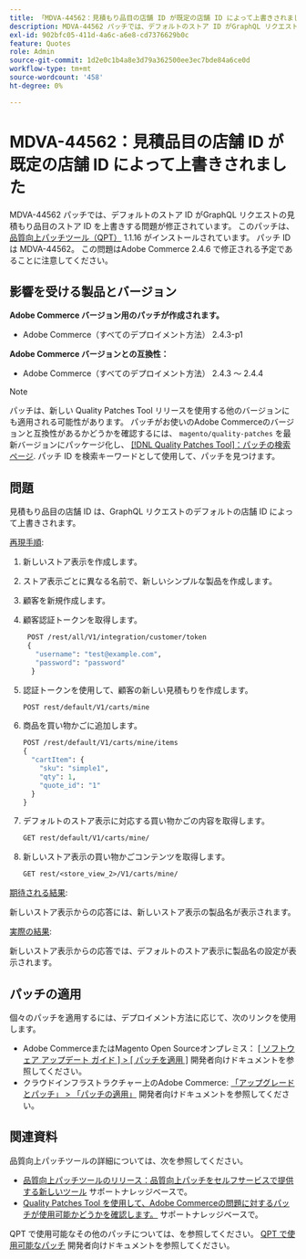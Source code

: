 ```yaml
---
title: 「MDVA-44562：見積もり品目の店舗 ID が既定の店舗 ID によって上書きされました」
description: MDVA-44562 パッチでは、デフォルトのストア ID がGraphQL リクエストの見積もり品目のストア ID を上書きする問題が修正されています。 このパッチは、[Quality Patches Tool （QPT） ] （/help/announcements/adobe-commerce-announcements/magento-quality-patches-released-new-tool-to-self-serve-quality-patches.md） 1.1.16 がインストールされている場合に利用できます。 パッチ ID は MDVA-44562。 この問題はAdobe Commerce 2.4.6 で修正される予定であることに注意してください。
exl-id: 902bfc05-411d-4a6c-a6e8-cd7376629b0c
feature: Quotes
role: Admin
source-git-commit: 1d2e0c1b4a8e3d79a362500ee3ec7bde84a6ce0d
workflow-type: tm+mt
source-wordcount: '458'
ht-degree: 0%

---
```


# MDVA-44562：見積品目の店舗 ID が既定の店舗 ID によって上書きされました

MDVA-44562 パッチでは、デフォルトのストア ID がGraphQL リクエストの見積もり品目のストア ID を上書きする問題が修正されています。 このパッチは、 [品質向上パッチツール（QPT）](/help/announcements/adobe-commerce-announcements/magento-quality-patches-released-new-tool-to-self-serve-quality-patches.md) 1.1.16 がインストールされています。 パッチ ID は MDVA-44562。 この問題はAdobe Commerce 2.4.6 で修正される予定であることに注意してください。

## 影響を受ける製品とバージョン

**Adobe Commerce バージョン用のパッチが作成されます。**

* Adobe Commerce（すべてのデプロイメント方法） 2.4.3-p1

**Adobe Commerce バージョンとの互換性：**

* Adobe Commerce（すべてのデプロイメント方法） 2.4.3 ～ 2.4.4

>[!NOTE]
>
>パッチは、新しい Quality Patches Tool リリースを使用する他のバージョンにも適用される可能性があります。 パッチがお使いのAdobe Commerceのバージョンと互換性があるかどうかを確認するには、 `magento/quality-patches` を最新バージョンにパッケージ化し、 [[!DNL Quality Patches Tool]：パッチの検索ページ](https://devdocs.magento.com/quality-patches/tool.html#patch-grid). パッチ ID を検索キーワードとして使用して、パッチを見つけます。

## 問題

見積もり品目の店舗 ID は、GraphQL リクエストのデフォルトの店舗 ID によって上書きされます。

<u>再現手順</u>:

1. 新しいストア表示を作成します。
1. ストア表示ごとに異なる名前で、新しいシンプルな製品を作成します。
1. 顧客を新規作成します。
1. 顧客認証トークンを取得します。

   ```GraphQL
    POST /rest/all/V1/integration/customer/token
    {
      "username": "test@example.com",
      "password": "password"
     }
   ```

1. 認証トークンを使用して、顧客の新しい見積もりを作成します。

   ```GraphQL
   POST rest/default/V1/carts/mine
   ```

1. 商品を買い物かごに追加します。

   ```GraphQL
   POST /rest/default/V1/carts/mine/items
   {
     "cartItem": {
       "sku": "simple1",
       "qty": 1,
       "quote_id": "1"
     }
   }
   ```

1. デフォルトのストア表示に対応する買い物かごの内容を取得します。

   ```GraphQL
   GET rest/default/V1/carts/mine/
   ```

1. 新しいストア表示の買い物かごコンテンツを取得します。

   ```GraphQL
   GET rest/<store_view_2>/V1/carts/mine/
   ```

<u>期待される結果</u>:

新しいストア表示からの応答には、新しいストア表示の製品名が表示されます。

<u>実際の結果</u>:

新しいストア表示からの応答では、デフォルトのストア表示に製品名の設定が表示されます。

## パッチの適用

個々のパッチを適用するには、デプロイメント方法に応じて、次のリンクを使用します。

* Adobe CommerceまたはMagento Open Sourceオンプレミス： [[ ソフトウェア アップデート ガイド ] > [ パッチを適用 ]](https://devdocs.magento.com/guides/v2.4/comp-mgr/patching/mqp.html) 開発者向けドキュメントを参照してください。
* クラウドインフラストラクチャー上のAdobe Commerce: [「アップグレードとパッチ」 > 「パッチの適用」](https://devdocs.magento.com/cloud/project/project-patch.html) 開発者向けドキュメントを参照してください。

## 関連資料

品質向上パッチツールの詳細については、次を参照してください。

* [品質向上パッチツールのリリース：品質向上パッチをセルフサービスで提供する新しいツール](/help/announcements/adobe-commerce-announcements/magento-quality-patches-released-new-tool-to-self-serve-quality-patches.md) サポートナレッジベースで。
* [Quality Patches Tool を使用して、Adobe Commerceの問題に対するパッチが使用可能かどうかを確認します。](/help/support-tools/patches-available-in-qpt-tool/check-patch-for-magento-issue-with-magento-quality-patches.md) サポートナレッジベースで。

QPT で使用可能なその他のパッチについては、を参照してください。 [QPT で使用可能なパッチ](https://devdocs.magento.com/quality-patches/tool.html#patch-grid) 開発者向けドキュメントを参照してください。
